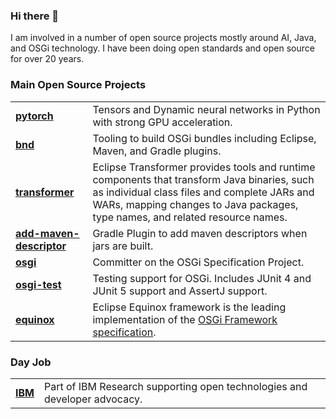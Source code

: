 <!--
**bjhargrave/bjhargrave** is a ✨ _special_ ✨ repository because its `README.md` (this file) appears on your GitHub profile.
-->
### Hi there 👋

I am involved in a number of open source projects mostly around AI, Java, and OSGi technology. I have been doing open standards and open source for over 20 years.

### Main Open Source Projects

| | |
| --- | --- |
| **[pytorch](https://github.com/pytorch/pytorch)** | Tensors and Dynamic neural networks in Python with strong GPU acceleration. |
| **[bnd](https://github.com/bndtools/bnd)** | Tooling to build OSGi bundles including Eclipse, Maven, and Gradle plugins. |
| **[transformer](https://github.com/eclipse/transformer)** | Eclipse Transformer provides tools and runtime components that transform Java binaries, such as individual class files and complete JARs and WARs, mapping changes to Java packages, type names, and related resource names. |
| **[add-maven-descriptor](https://github.com/bjhargrave/add-maven-descriptor)** | Gradle Plugin to add maven descriptors when jars are built. |
| **[osgi](https://github.com/osgi/osgi)** | Committer on the OSGi Specification Project. |
| **[osgi-test](https://github.com/osgi/osgi-test)** | Testing support for OSGi. Includes JUnit 4 and JUnit 5 support and AssertJ support. |
| **[equinox](https://github.com/eclipse-equinox/equinox)** | Eclipse Equinox framework is the leading implementation of the [OSGi Framework specification](https://docs.osgi.org/specification/osgi.core/8.0.0/). |

### Day Job

| | |
| --- | --- |
| **[IBM](https://www.ibm.com/opensource/)** | Part of IBM Research supporting open technologies and developer advocacy. |
